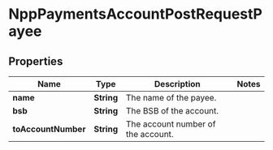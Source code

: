

# NppPaymentsAccountPostRequestPayee

## Properties

Name | Type | Description | Notes
------------ | ------------- | ------------- | -------------
**name** | **String** | The name of the payee. | 
**bsb** | **String** | The BSB of the account. | 
**toAccountNumber** | **String** | The account number of the account. | 




